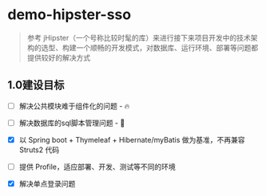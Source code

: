 # demo-hipster-sso

> 参考 jHipster（一个号称比较时髦的库）来进行接下来项目开发中的技术架构的选型、构建一个顺畅的开发模式，对数据库、运行环境、部署等问题都提供较好的解决方式

## 1.0建设目标

- [ ] 解决公共模块难于组件化的问题 - :fire:
- [ ] 解决数据库的sql脚本管理问题 - :metal:
- [x] 以 Spring boot + Thymeleaf + Hibernate/myBatis 做为基准，不再兼容 Struts2 代码
- [ ] 提供 Profile，适应部署、开发、测试等不同的环境
- [x] 解决单点登录问题


